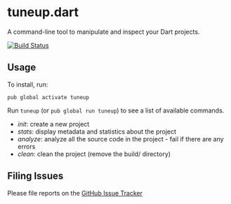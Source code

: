 # tuneup.dart

A command-line tool to manipulate and inspect your Dart projects.

[![Build Status](https://travis-ci.org/google/tuneup.dart.svg)](https://travis-ci.org/google/tuneup.dart)

## Usage

To install, run:

    pub global activate tuneup

Run `tuneup` (or `pub global run tuneup`) to see a list of available commands.

- *init*: create a new project
- *stats*: display metadata and statistics about the project
- *analyze*: analyze all the source code in the project - fail if there are any
   errors
- *clean*: clean the project (remove the build/ directory)

## Filing Issues

Please file reports on the [GitHub Issue Tracker](https://github.com/google/tuneup.dart/issues)
